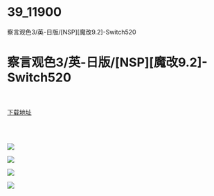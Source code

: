 # 39_11900
察言观色3/英-日版/[NSP][魔改9.2]-Switch520
# 察言观色3/英-日版/[NSP][魔改9.2]-Switch520
 <br/></br>
[下载地址](https://www.switch520.cc/article/11900 "下载地址")
<br/></br>

<p>&nbsp;</p>
<p><img src="https://www.switch520.cc/muke_img/upload_art_editor_20210322-1_84a4b80b8241431685bc6e05c1ddd6da.jpg"></p>
<p><img src="https://www.switch520.cc/muke_img/upload_art_editor_20210322-1_75f0e96af08bf32b1587e5120c3e3023.jpg"></p>
<p><img src="https://www.switch520.cc/muke_img/upload_art_editor_20210322-1_f843d12c42f40f0f965e5b849d52afff.jpg"></p>
<p><img src="https://www.switch520.cc/muke_img/upload_art_editor_20210322-1_e04dbff69f68eef439bcc7fc77230935.jpg"><strong>&nbsp;</strong></p>
